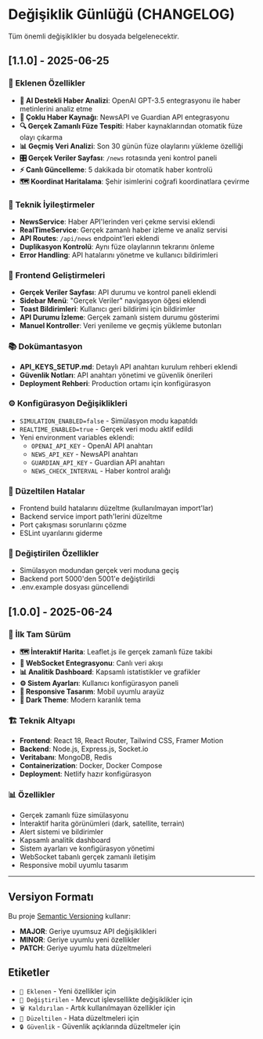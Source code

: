 # Değişiklik Günlüğü (CHANGELOG)

Tüm önemli değişiklikler bu dosyada belgelenecektir.

## [1.1.0] - 2025-06-25

### 🌟 Eklenen Özellikler
- **🤖 AI Destekli Haber Analizi**: OpenAI GPT-3.5 entegrasyonu ile haber metinlerini analiz etme
- **📰 Çoklu Haber Kaynağı**: NewsAPI ve Guardian API entegrasyonu
- **🔍 Gerçek Zamanlı Füze Tespiti**: Haber kaynaklarından otomatik füze olayı çıkarma
- **📊 Geçmiş Veri Analizi**: Son 30 günün füze olaylarını yükleme özelliği
- **🎛️ Gerçek Veriler Sayfası**: `/news` rotasında yeni kontrol paneli
- **⚡ Canlı Güncelleme**: 5 dakikada bir otomatik haber kontrolü
- **🗺️ Koordinat Haritalama**: Şehir isimlerini coğrafi koordinatlara çevirme

### 🔧 Teknik İyileştirmeler
- **NewsService**: Haber API'lerinden veri çekme servisi eklendi
- **RealTimeService**: Gerçek zamanlı haber izleme ve analiz servisi
- **API Routes**: `/api/news` endpoint'leri eklendi
- **Duplikasyon Kontrolü**: Aynı füze olaylarının tekrarını önleme
- **Error Handling**: API hatalarını yönetme ve kullanıcı bildirimleri

### 🎨 Frontend Geliştirmeleri
- **Gerçek Veriler Sayfası**: API durumu ve kontrol paneli eklendi
- **Sidebar Menü**: "Gerçek Veriler" navigasyon öğesi eklendi
- **Toast Bildirimleri**: Kullanıcı geri bildirimi için bildirimler
- **API Durumu İzleme**: Gerçek zamanlı sistem durumu gösterimi
- **Manuel Kontroller**: Veri yenileme ve geçmiş yükleme butonları

### 📚 Dokümantasyon
- **API_KEYS_SETUP.md**: Detaylı API anahtarı kurulum rehberi eklendi
- **Güvenlik Notları**: API anahtarı yönetimi ve güvenlik önerileri
- **Deployment Rehberi**: Production ortamı için konfigürasyon

### ⚙️ Konfigürasyon Değişiklikleri
- `SIMULATION_ENABLED=false` - Simülasyon modu kapatıldı
- `REALTIME_ENABLED=true` - Gerçek veri modu aktif edildi
- Yeni environment variables eklendi:
  - `OPENAI_API_KEY` - OpenAI API anahtarı
  - `NEWS_API_KEY` - NewsAPI anahtarı
  - `GUARDIAN_API_KEY` - Guardian API anahtarı
  - `NEWS_CHECK_INTERVAL` - Haber kontrol aralığı

### 🐛 Düzeltilen Hatalar
- Frontend build hatalarını düzeltme (kullanılmayan import'lar)
- Backend service import path'lerini düzeltme
- Port çakışması sorunlarını çözme
- ESLint uyarılarını giderme

### 🔄 Değiştirilen Özellikler
- Simülasyon modundan gerçek veri moduna geçiş
- Backend port 5000'den 5001'e değiştirildi
- .env.example dosyası güncellendi

## [1.0.0] - 2025-06-24

### 🌟 İlk Tam Sürüm
- **🗺️ İnteraktif Harita**: Leaflet.js ile gerçek zamanlı füze takibi
- **📡 WebSocket Entegrasyonu**: Canlı veri akışı
- **📊 Analitik Dashboard**: Kapsamlı istatistikler ve grafikler
- **⚙️ Sistem Ayarları**: Kullanıcı konfigürasyon paneli
- **🎨 Responsive Tasarım**: Mobil uyumlu arayüz
- **🌙 Dark Theme**: Modern karanlık tema

### 🏗️ Teknik Altyapı
- **Frontend**: React 18, React Router, Tailwind CSS, Framer Motion
- **Backend**: Node.js, Express.js, Socket.io
- **Veritabanı**: MongoDB, Redis
- **Containerization**: Docker, Docker Compose
- **Deployment**: Netlify hazır konfigürasyon

### 📊 Özellikler
- Gerçek zamanlı füze simülasyonu
- İnteraktif harita görünümleri (dark, satellite, terrain)
- Alert sistemi ve bildirimler
- Kapsamlı analitik dashboard
- Sistem ayarları ve konfigürasyon yönetimi
- WebSocket tabanlı gerçek zamanlı iletişim
- Responsive mobil uyumlu tasarım

---

## Versiyon Formatı

Bu proje [Semantic Versioning](https://semver.org/) kullanır:
- **MAJOR**: Geriye uyumsuz API değişiklikleri
- **MINOR**: Geriye uyumlu yeni özellikler
- **PATCH**: Geriye uyumlu hata düzeltmeleri

## Etiketler
- `🌟 Eklenen` - Yeni özellikler için
- `🔧 Değiştirilen` - Mevcut işlevsellikte değişiklikler için
- `🗑️ Kaldırılan` - Artık kullanılmayan özellikler için
- `🐛 Düzeltilen` - Hata düzeltmeleri için
- `🔒 Güvenlik` - Güvenlik açıklarında düzeltmeler için
